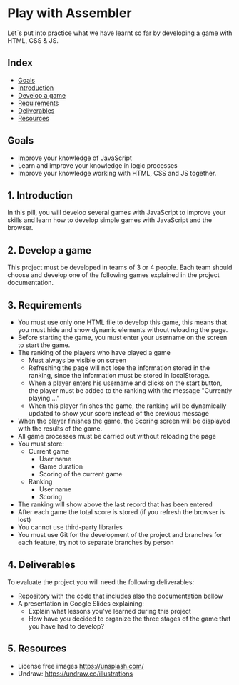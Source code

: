 # Play with Assembler

Let´s put into practice what we have learnt so far by developing a game with HTML, CSS & JS.

## Index

- [Goals](#goals)
- [Introduction](#introduction)
- [Develop a game](#develop-a-game)
- [Requirements](#requirements)
- [Deliverables](#deliverables)
- [Resources](#resources)

## Goals

- Improve your knowledge of JavaScript
- Learn and improve your knowledge in logic processes
- Improve your knowledge working with HTML, CSS and JS together.


## 1. Introduction

In this pill, you will develop several games with JavaScript to improve your skills and learn how to develop simple games with JavaScript and the browser.

## 2. Develop a game

This project must be developed in teams of 3 or 4 people. Each team should choose and develop one of the following games explained in the project documentation.

## 3. Requirements

- You must use only one HTML file to develop this game, this means that you must hide and show dynamic elements without reloading the page.
- Before starting the game, you must enter your username on the screen to start the game.
- The ranking of the players who have played a game
  - Must always be visible on screen
  - Refreshing the page will not lose the information stored in the ranking, since the information must be stored in localStorage.
  - When a player enters his username and clicks on the start button, the player must be added to the ranking with the message "Currently playing ..."
  - When this player finishes the game, the ranking will be dynamically updated to show your score instead of the previous message
- When the player finishes the game, the Scoring screen will be displayed with the results of the game.
- All game processes must be carried out without reloading the page
- You must store:
  - Current game
    - User name
    - Game duration
    - Scoring of the current game
  - Ranking
    - User name
    - Scoring
- The ranking will show above the last record that has been entered
- After each game the total score is stored (if you refresh the browser is lost)
- You cannot use third-party libraries
- You must use Git for the development of the project and branches for each feature, try not to separate branches by person

## 4. Deliverables

To evaluate the project you will need the following deliverables:

- Repository with the code that includes also the documentation bellow
- A presentation in Google Slides explaining:
  - Explain what lessons you’ve learned during this project
  - How have you decided to organize the three stages of the game that you have had to develop?
  
## 5. Resources

- License free images https://unsplash.com/
- Undraw: https://undraw.co/illustrations


